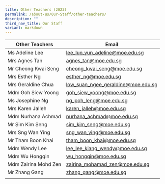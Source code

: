 ```yaml
---
title: Other Teachers (2023)
permalink: /about-us/Our-Staff/other-teachers/
description: ""
third_nav_title: Our Staff
variant: markdown
---
```

| Other Teachers  | Email  |
|---|---|
| Ms Adeline Lee | [lee_luo_yun_adeline@moe.edu.sg](mailto:lee_luo_yun_adeline@moe.edu.sg) |
| Mrs Agnes Tan | [agnes_tan@moe.edu.sg](mailto:agnes_tan@moe.edu.sg) |
| Mr Cheong Kwai Seng | [cheong_kwai_seng@moe.edu.sg](mailto:cheong_kwai_seng@moe.edu.sg) |
| Mrs Esther Ng | [esther_ng@moe.edu.sg](mailto:esther_ng@moe.edu.sg) |
| Mrs Geraldine Chua | [low_suan_ngee_geraldine@moe.edu.sg](mailto:low_suan_ngee_geraldine@moe.edu.sg) |
| Mdm Goh Siew Yoong | [goh_siew_yoong@moe.edu.sg](mailto:goh_siew_yoong@moe.edu.sg) |
| Ms Josephine Ng | [ng_poh_leng@moe.edu.sg](mailto:ng_poh_leng@moe.edu.sg) |
| Mrs Karen Jalleh | [karen_jalleh@moe.edu.sg](mailto:karen_jalleh@moe.edu.sg) |
| Mdm Nurhana Achmad | [nurhana_achmad@moe.edu.sg](mailto:nurhana_achmad@moe.edu.sg) |
| Mr Sim Kim Seng | [sim_kim_seng@moe.edu.sg](mailto:sim_kim_seng@moe.edu.sg) |
| Mrs Sng Wan Ying | [sng_wan_ying@moe.edu.sg](mailto:sng_wan_ying@moe.edu.sg) |
| Mr Tham Boon Khai | [tham_boon_khai@moe.edu.sg](mailto:tham_boon_khai@moe.edu.sg) |
| Mdm Wendy Lee | [lee_lee_kiang_wendy@moe.edu.sg](mailto:lee_lee_kiang_wendy@moe.edu.sg)  |
| Mdm Wu Hongqin | [wu_hongqin@moe.edu.sg](mailto:wu_hongqin@moe.edu.sg) |
| Mdm Zairina Mohd Zen |[zairina_mohamad_zen@moe.edu.sg](mailto:zairina_mohamad_zen@moe.edu.sg) |
| Mr Zhang Gang | [zhang_gang@moe.edu.sg](mailto:zhang_gang@moe.edu.sg) |
|   |   |